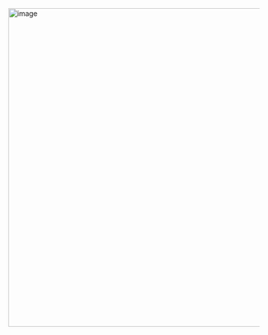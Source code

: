 
<img width="1206" height="639" alt="image" src="https://github.com/user-attachments/assets/2eec43f2-57a3-4757-ac81-867e3e69bac3" />

